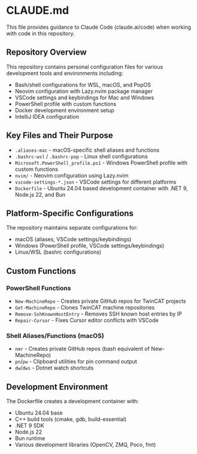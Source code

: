 # CLAUDE.md

This file provides guidance to Claude Code (claude.ai/code) when working with code in this repository.

## Repository Overview

This repository contains personal configuration files for various development tools and environments including:
- Bash/shell configurations for WSL, macOS, and PopOS
- Neovim configuration with Lazy.nvim package manager
- VSCode settings and keybindings for Mac and Windows
- PowerShell profile with custom functions
- Docker development environment setup
- IntelliJ IDEA configuration

## Key Files and Their Purpose

- `.aliases-mac` - macOS-specific shell aliases and functions
- `.bashrc-wsl` / `.bashrc-pop` - Linux shell configurations
- `Microsoft.PowerShell_profile.ps1` - Windows PowerShell profile with custom functions
- `nvim/` - Neovim configuration using Lazy.nvim
- `vscode-settings-*.json` - VSCode settings for different platforms
- `Dockerfile` - Ubuntu 24.04 based development container with .NET 9, Node.js 22, and Bun

## Platform-Specific Configurations

The repository maintains separate configurations for:
- macOS (aliases, VSCode settings/keybindings)
- Windows (PowerShell profile, VSCode settings/keybindings)
- Linux/WSL (bashrc configurations)

## Custom Functions

### PowerShell Functions
- `New-MachineRepo` - Creates private GitHub repos for TwinCAT projects
- `Get-MachineRepo` - Clones TwinCAT machine repositories
- `Remove-SshKnownHostEntry` - Removes SSH known host entries by IP
- `Repair-Cursor` - Fixes Cursor editor conflicts with VSCode

### Shell Aliases/Functions (macOS)
- `nmr` - Creates private GitHub repos (bash equivalent of New-MachineRepo)
- `pn`/`pw` - Clipboard utilities for pin command output
- `dw`/`dws` - Dotnet watch shortcuts

## Development Environment

The Dockerfile creates a development container with:
- Ubuntu 24.04 base
- C++ build tools (cmake, gdb, build-essential)
- .NET 9 SDK
- Node.js 22
- Bun runtime
- Various development libraries (OpenCV, ZMQ, Poco, fmt)